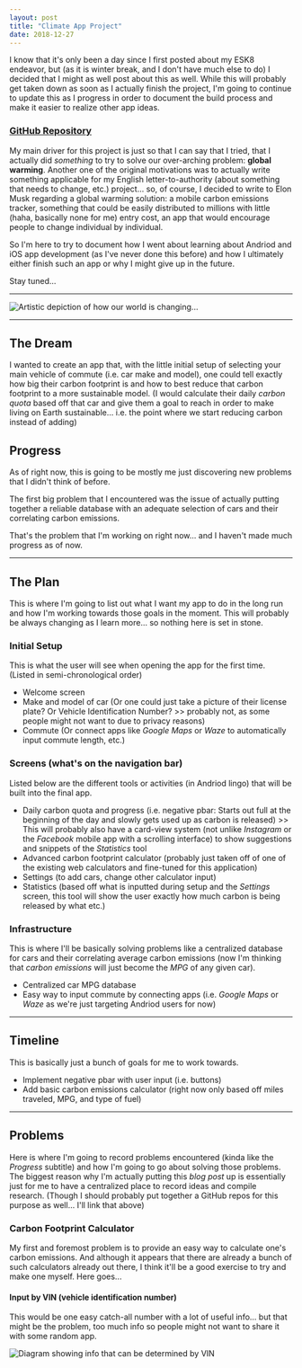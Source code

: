 ```yaml
---
layout: post
title: "Climate App Project"
date: 2018-12-27
---
```


I know that it's only been a day since I first posted about my ESK8 endeavor, but (as it is winter break, and I don't have much else to do) I decided that I might as well post about this as well. While this will probably get taken down as soon as I actually finish the project, I'm going to continue to update this as I progress in order to document the build process and make it easier to realize other app ideas.

### [GitHub Repository]("https://github.com/nicholaschiang/climate-app" "GitHub Repository")

My main driver for this project is just so that I can say that I tried, that I actually did *something* to try to solve our over-arching problem: **global warming**. Another one of the original motivations was to actually write something applicable for my English letter-to-authority (about something that needs to change, etc.) project... so, of course, I decided to write to Elon Musk regarding a global warming solution: a mobile carbon emissions tracker, something that could be easily distributed to millions with little (haha, basically none for me) entry cost, an app that would encourage people to change individual by individual.

So I'm here to try to document how I went about learning about Andriod and iOS app development (as I've never done this before) and how I ultimately either finish such an app or why I might give up in the future.

Stay tuned...

***

![Artistic depiction of how our world is changing...](http://nicholaschiang.github.io/images/global-warming.jpg "Artistic Depiction of Global Warming")

***

## The Dream
I wanted to create an app that, with the little initial setup of selecting your main vehicle of commute (i.e. car make and model), one could tell exactly how big their carbon footprint is and how to best reduce that carbon footprint to a more sustainable model. (I would calculate their daily *carbon quota* based off that car and give them a goal to reach in order to make living on Earth sustainable... i.e. the point where we start reducing carbon instead of adding)

## Progress
As of right now, this is going to be mostly me just discovering new problems that I didn't think of before.

The first big problem that I encountered was the issue of actually putting together a reliable database with an adequate selection of cars and their correlating carbon emissions.

That's the problem that I'm working on right now... and I haven't made much progress as of now.

***

## The Plan
This is where I'm going to list out what I want my app to do in the long run and how I'm working towards those goals in the moment. This will probably be always changing as I learn more... so nothing here is set in stone.

### Initial Setup
This is what the user will see when opening the app for the first time. (Listed in semi-chronological order)
- Welcome screen
- Make and model of car (Or one could just take a picture of their license plate? Or Vehicle Identification Number? >> probably not, as some people might not want to due to privacy reasons)
- Commute (Or connect apps like *Google Maps* or *Waze* to automatically input commute length, etc.)

### Screens (what's on the navigation bar)
Listed below are the different tools or activities (in Andriod lingo) that will be built into the final app.
- Daily carbon quota and progress (i.e. negative pbar: Starts out full at the beginning of the day and slowly gets used up as carbon is released) >> This will probably also have a card-view system (not unlike *Instagram* or the *Facebook* mobile app with a scrolling interface) to show suggestions and snippets of the *Statistics* tool
- Advanced carbon footprint calculator (probably just taken off of one of the existing web calculators and fine-tuned for this application)
- Settings (to add cars, change other calculator input)
- Statistics (based off what is inputted during setup and the *Settings* screen, this tool will show the user exactly how much carbon is being released by what etc.)

### Infrastructure
This is where I'll be basically solving problems like a centralized database for cars and their correlating average carbon emissions (now I'm thinking that *carbon emissions* will just become the *MPG* of any given car).
- Centralized car MPG database
- Easy way to input commute by connecting apps (i.e. *Google Maps* or *Waze* as we're just targeting Andriod users for now)

***

## Timeline
This is basically just a bunch of goals for me to work towards.
- Implement negative pbar with user input (i.e. buttons)
- Add basic carbon emissions calculator (right now only based off miles traveled, MPG, and type of fuel)

***

## Problems
Here is where I'm going to record problems encountered (kinda like the *Progress* subtitle) and how I'm going to go about solving those problems. The biggest reason why I'm actually putting this *blog post* up is essentially just for me to have a centralized place to record ideas and compile research. (Though I should probably put together a GitHub repos for this purpose as well... I'll link that above)

### Carbon Footprint Calculator
My first and foremost problem is to provide an easy way to calculate one's carbon emissions. And although it appears that there are already a bunch of such calculators already out there, I think it'll be a good exercise to try and make one myself. Here goes...

#### Input by VIN (vehicle identification number)
This would be one easy catch-all number with a lot of useful info... but that might be the problem, too much info so people might not want to share it with some random app.

![Diagram showing info that can be determined by VIN](https://www.autocheck.com/medias/vin-decode.jpg?context=bWFzdGVyfGltYWdlc3w3MjE4MnxpbWFnZS9qcGVnfGltYWdlcy9oMmYvaGI0Lzg3OTcyNjY0NzcwODYuanBnfGE3NmExODMzODRlZmVkYThlNDFlMTI1MDUxM2RjZmRjYjAxMTBjZTYwMjVlMTc2NTU4OWRiNzI0MzE4N2FlY2U "VIN Info Diagram")
